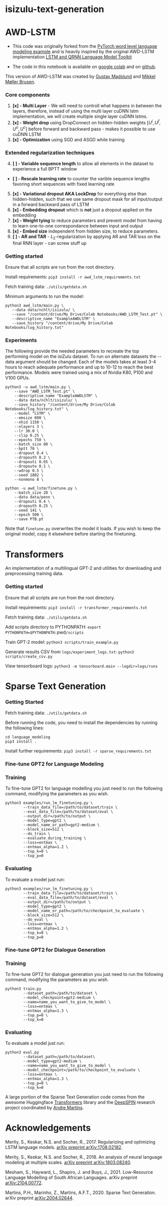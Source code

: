 # isizulu-text-generation

# AWD-LSTM

+ This code was originally forked from the [PyTorch word level language modeling example](https://github.com/pytorch/examples/tree/master/word_language_model) and is heavily inspired by the original AWD-LSTM implementation [LSTM and QRNN Language Model Toolkit](https://github.com/salesforce/awd-lstm-lm)

+ The code in this notebook is available on [google colab](https://colab.research.google.com/drive/1yyUGJfyYKdvPi6J7ZlsxPg9E_ppZG1xU) and on [github](https://github.com/mikkelbrusen/awd-inspired-lstm).

This version of AWD-LSTM was created by [Gustav Madslund](https://github.com/gustavmadslund) and [Mikkel Møller Brusen](https://github.com/mikkelbrusen).


### Core components
1.   **[x]  - Multi Layer** - We will need to controll what happens in between the layers, therefore, instead of using the multi layer cuDNN lstm implementation, we will create multiple single layer cuDNN lstms.
2.   **[x] - Weight drop** using DropConnect on hidden-hidden weights $[U^i, U^f, U^o, U^c]$ before forward and backward pass - makes it possible to use cuDNN LSTM
3.   **[x] - Optimization** using SGD and ASGD while training

### Extended regularization techniques
4.   **[ ] - Variable sequence length** to allow all elements in the dataset to experience a full BPTT window
  - **[ ] - Rescale learning rate** to counter the varible sequence lengths favoring short sequences with fixed learning rate
5.   **[x] - Variational dropout AKA LockDrop** for everything else than hidden-hidden, such that we use same dropout mask for all input/output in a forward backward pass of LSTM
6.   **[x] - Embedding dropout** which is **not** just a dropout applied on the embedding
7.   **[x]  - Weight tying** to reduce parameters and prevent model from having to learn one-to-one correspondance between input and output
8.   **[x] - Embed size** independent from hidden size, to reduce parameters.
9.   **[ ] - AR and TAR** - $L_2$-regularization by applying AR and TAR loss on the final RNN layer - can screw stuff up

### Getting started
Ensure that all scripts are run from the root directory.

Install requirements:
`pip3 install -r awd_lstm_requirements.txt`

Fetch training data:
`./utils/getdata.sh`

Minimum arguments to run the model:
```
python3 awd_lstm/main.py \
   --data data/nchlt/isizulu/ \
   --save "/content/drive/My Drive/Colab Notebooks/AWD_LSTM_Test.pt" \ 
   --descriptive_name "ExampleAWDLSTM" \
   --save_history "/content/drive/My Drive/Colab Notebooks/log_history.txt"
```

### Experiments
The following provide the needed parameters to recreate the top performing model on the isiZulu dataset. To run on alternate datasets the --data argument should be changed. Each of the models takes at least 3-4 hours to reach adequate performance and up to 10-12 to reach the best performance. Models were trained using a mix of Nvidia K80, P100 and V100 GPUs.

```
python3 -u awd_lstm/main.py \
    --save "AWD_LSTM_Test.pt" \
    --descriptive_name "ExampleAWDLSTM" \
    --data data/nchlt/isizulu/ \
    --save_history "/content/drive/My Drive/Colab Notebooks/log_history.txt" \
    --model "LSTM" \
    --emsize 800 \
    --nhid 1150 \
    --nlayers 3 \
    --lr 30.0 \
    --clip 0.25 \
    --epochs 750 \
    --batch_size 80 \
    --bptt 70 \
    --dropout 0.4 \
    --dropouth 0.2 \
    --dropouti 0.65 \
    --dropoute 0.1 \
    --wdrop 0.5 \
    --seed 1882 \
    --nonmono 8 \
```

```
python -u awd_lstm/finetune.py \
    --batch_size 20 \
    --data data/penn \
    --dropouti 0.4 \
    --dropouth 0.25 \
    --seed 141 \
    --epoch 500 \
    --save PTB.pt
```
Note that `finetune.py` overwrites the model it loads. If you wish to keep the original model, copy it elsewhere before starting the finetuning.

# Transformers

An implementation of a multilingual GPT-2 and utilities for downloading and preprocessing training data.

### Getting started
Ensure that all scripts are run from the root directory.

Install requirements:
`pip3 install -r transformer_requirements.txt`

Fetch training data:
`./utils/getdata.sh`

Add scripts directory to PYTHONPATH:
`export PYTHONPATH=$PYTHONPATH:`pwd`/scripts`

Train GPT-2 model:
`python3 scripts/train_example.py`

Generate results CSV from `logs/experiment_logs.txt`:
`python3 scripts/create_csv.py`

View tensorboard logs:
`python3 -m tensorboard.main --logdir=logs/runs`

# Sparse Text Generation

### Getting Started

Fetch training data:
`./utils/getdata.sh`

Before running the code, you need to install the dependencies by running the following lines:
```
cd language_modeling
pip3 install .
```
Install further requirements:
`pip3 install -r sparse_requirements.txt`

### Fine-tune GPT2 for Language Modeling

### Training
To fine-tune GPT2 for language modelling you just need to run the following command, modifying the parameters as you wish.
```
python3 examples/run_lm_finetuning.py \
        --train_data_file=/path/to/dataset/train \
        --eval_data_file=/path/to/dataset/eval \
        --output_dir=/path/to/output \
        --model_type=gpt2 \
        --model_name_or_path=gpt2-medium \
        --block_size=512 \
        --do_train \
        --evaluate_during_training \
        --loss=entmax \
        --entmax_alpha=1.2 \
        --top_k=0 \
        --top_p=0
```

### Evaluating
To evaluate a model just run:
```
python3 examples/run_lm_finetuning.py \
        --train_data_file=/path/to/dataset/train \
        --eval_data_file=/path/to/dataset/eval \
        --output_dir=/path/to/output \
        --model_type=gpt2 \
        --model_name_or_path=/path/to/checkpoint_to_evaluate \
        --block_size=512 \
        --do_eval \
        --loss=entmax \
        --entmax_alpha=1.2 \
        --top_k=0 \
        --top_p=0
```

### Fine-tune GPT2 for Dialogue Generation

### Training
To fine-tune GPT2 for dialogue generation you just need to run the following command, modifying the parameters as you wish.
```
python3 train.py 
        --dataset_path=/path/to/dataset \
        --model_checkpoint=gpt2-medium \
        --name=name_you_want_to_give_to_model \
        --loss=entmax \
        --entmax_alpha=1.3 \ 
        --top_p=0 \
        --top_k=0
```
### Evaluating
To evaluate a model just run:
```
python3 eval.py 
        --dataset_path=/path/to/dataset\
        --model_type=gpt2-medium \
        --name=name_you_want_to_give_to_model \
        --model_checkpoint=/path/to/checkpoint_to_evaluate \
        --loss=entmax \
        --entmax_alpha=1.3 \ 
        --top_p=0 \
        --top_k=0
```
A large portion of the Sparse Text Generation code comes from the awesome Huggingface [Transformers](https://github.com/huggingface/transformers) library and the [DeepSPIN](https://github.com/deep-spin/sparse_text_generation) research project coordinated by [Andre Martins](https://andre-martins.github.io/).

# Acknowledgements
Merity, S., Keskar, N.S. and Socher, R., 2017. Regularizing and optimizing LSTM language models. [arXiv preprint arXiv:1708.02182](https://arxiv.org/pdf/1708.02182.pdf).

Merity, S., Keskar, N.S. and Socher, R., 2018. An analysis of neural language modeling at multiple scales. [arXiv preprint arXiv:1803.08240](https://arxiv.org/pdf/1803.08240.pdf).

Mesham, S., Hayward, L., Shapiro, J. and Buys, J., 2021. Low-Resource Language Modelling of South African Languages. arXiv preprint [arXiv:2104.00772](https://arxiv.org/pdf/2104.00772.pdf).

Martins, P.H., Marinho, Z., Martins, A.F.T., 2020. Sparse Text Generation. arXiv preprint [arXiv:2004.02644](https://arxiv.org/abs/2004.02644).